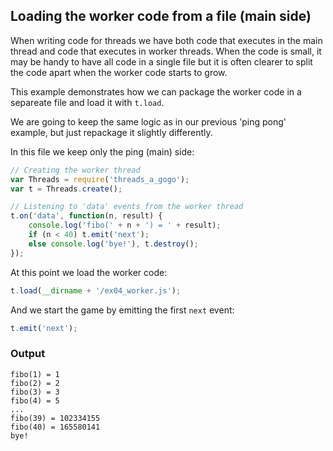## Loading the worker code from a file (main side)

When writing code for threads we have both code that executes in the main thread and code that 
executes in worker threads. When the code is small, it may be handy to have all code in a single file
but it is often clearer to split the code apart when the worker code starts to grow.

This example demonstrates how we can package the worker code in a separeate file and
load it with `t.load`.

We are going to keep the same logic as in our previous 'ping pong' example, but just repackage
it slightly differently.

In this file we keep only the ping (main) side:

``` javascript
// Creating the worker thread
var Threads = require('threads_a_gogo');
var t = Threads.create();

// Listening to 'data' events from the worker thread
t.on('data', function(n, result) {
	console.log('fibo(' + n + ') = ' + result);
	if (n < 40) t.emit('next');
	else console.log('bye!'), t.destroy();
});
```

At this point we load the worker code:

``` javascript
t.load(__dirname + '/ex04_worker.js');
```

And we start the game by emitting the first `next` event:

``` javascript
t.emit('next');
```

### Output

```
fibo(1) = 1
fibo(2) = 2
fibo(3) = 3
fibo(4) = 5
...
fibo(39) = 102334155
fibo(40) = 165580141
bye!
```
